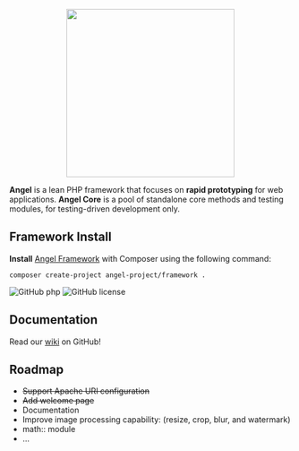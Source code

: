 <p align="center"><img width="300" src="http://www.zuggr.com/file/angel_core.jpg"></p>

**Angel** is a lean PHP framework that focuses on **rapid prototyping** for web applications. **Angel Core** is a pool of standalone core methods and testing modules, for testing-driven development only.

Framework Install
-------------
**Install** [Angel Framework](https://github.com/angel-project/framework) with Composer using the following command:
```
composer create-project angel-project/framework .
```
![GitHub php](https://img.shields.io/packagist/php-v/symfony/symfony.svg)
![GitHub license](https://img.shields.io/cocoapods/l/AFNetworking.svg)

Documentation
-------------
Read our [wiki](https://github.com/angel-framework/project/wiki) on GitHub!

Roadmap
-------------
* ~~Support Apache URI configuration~~
* ~~Add welcome page~~
* Documentation
* Improve image processing capability: (resize, crop, blur, and watermark)
* math:: module
* ...
